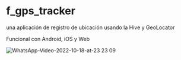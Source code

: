 # f_gps_tracker

una aplicación de registro de ubicación usando la Hive y GeoLocator

Funcional con Android, iOS y Web

![WhatsApp-Video-2022-10-18-at-23 23 09](https://user-images.githubusercontent.com/81436516/196597344-362c9d13-de9b-490c-ad80-12d6580d199f.gif)

